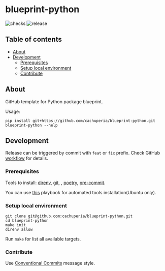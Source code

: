 # blueprint-python
![checks][checks] ![release][release]
## Table of contents
* [About](#about)
* [Development](#development)
  * [Prerequisites](#prerequisites)
  * [Setup local environment](#setup-local-environment)
  * [Contribute](#contribute)

## About

GitHub template for Python package blueprint.

Usage:
```shell
pip install git+https://github.com/cachuperia/blueprint-python.git
blueprint-python --help
```

## Development

Release can be triggered by commit with `feat` or `fix` prefix. Check GitHub [workflow](.github/workflows/release.yml:L13) for details.

### Prerequisites

Tools to install: [direnv][d], [git][g], , [poetry][p], [pre-commit][pk].

You can use [this][a] playbook for automated tools installation(Ubuntu only).

### Setup local environment

```shell
git clone git@github.com:cachuperia/blueprint-python.git
cd blueprint-python
make init
direnv allow
```
Run `make` for list all available targets.

### Contribute

Use [Conventional Commits][cc] message style.

[a]: https://github.com/IaroslavR/ansible-role-server-bootstrap
[cc]: https://www.conventionalcommits.org/en/v1.0.0/
[d]: https://direnv.net/
[g]: https://www.atlassian.com/git/tutorials/install-git
[p]: https://python-poetry.org/docs/#installation
[pk]: https://pre-commit.com/#install

[checks]: https://github.com/agblox/blueprint-python/actions/workflows/checks.yml/badge.svg
[release]: https://github.com/agblox/blueprint-python/actions/workflows/release.yml/badge.svg

[wch]: .github/workflows/checks.yml
[wr]: .github/workflows/release.yml
